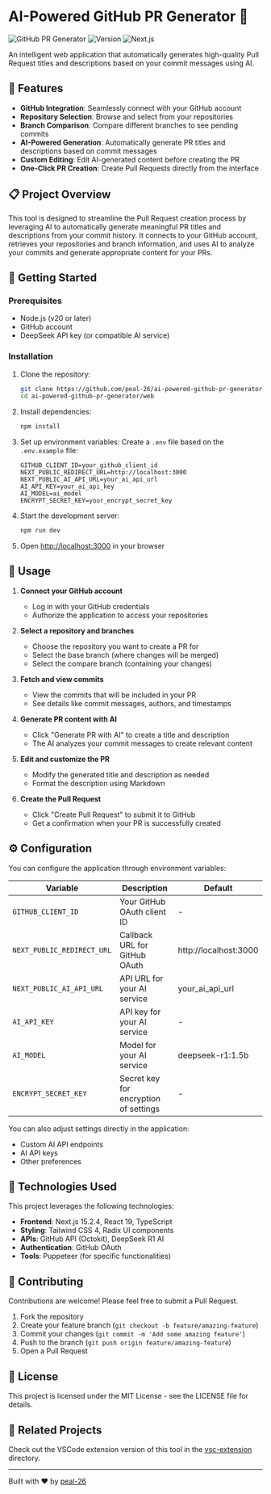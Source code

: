 # AI-Powered GitHub PR Generator 🚀

![GitHub PR Generator](https://img.shields.io/badge/GitHub-PR%20Generator-blue)
![Version](https://img.shields.io/badge/version-0.1.0-green)
![Next.js](https://img.shields.io/badge/Next.js-latest-black)

An intelligent web application that automatically generates high-quality Pull Request titles and descriptions based on your commit messages using AI.

<!-- Add a demo screenshot or banner here when available -->

## 🌟 Features

- **GitHub Integration**: Seamlessly connect with your GitHub account
- **Repository Selection**: Browse and select from your repositories
- **Branch Comparison**: Compare different branches to see pending commits
- **AI-Powered Generation**: Automatically generate PR titles and descriptions based on commit messages
- **Custom Editing**: Edit AI-generated content before creating the PR
- **One-Click PR Creation**: Create Pull Requests directly from the interface

## 📋 Project Overview

This tool is designed to streamline the Pull Request creation process by leveraging AI to automatically generate meaningful PR titles and descriptions from your commit history. It connects to your GitHub account, retrieves your repositories and branch information, and uses AI to analyze your commits and generate appropriate content for your PRs.

## 🚀 Getting Started

### Prerequisites

- Node.js (v20 or later)
- GitHub account
- DeepSeek API key (or compatible AI service)

### Installation

1. Clone the repository:
   ```bash
   git clone https://github.com/peal-26/ai-powered-github-pr-generator.git
   cd ai-powered-github-pr-generator/web
   ```

2. Install dependencies:
   ```bash
   npm install
   ```

3. Set up environment variables:
   Create a `.env` file based on the `.env.example` file:
   ```
   GITHUB_CLIENT_ID=your_github_client_id
   NEXT_PUBLIC_REDIRECT_URL=http://localhost:3000
   NEXT_PUBLIC_AI_API_URL=your_ai_api_url
   AI_API_KEY=your_ai_api_key
   AI_MODEL=ai_model
   ENCRYPT_SECRET_KEY=your_encrypt_secret_key
   ```

4. Start the development server:
   ```bash
   npm run dev
   ```

5. Open [http://localhost:3000](http://localhost:3000) in your browser

## 🔧 Usage

1. **Connect your GitHub account**
   - Log in with your GitHub credentials
   - Authorize the application to access your repositories

2. **Select a repository and branches**
   - Choose the repository you want to create a PR for
   - Select the base branch (where changes will be merged)
   - Select the compare branch (containing your changes)

3. **Fetch and view commits**
   - View the commits that will be included in your PR
   - See details like commit messages, authors, and timestamps

4. **Generate PR content with AI**
   - Click "Generate PR with AI" to create a title and description
   - The AI analyzes your commit messages to create relevant content

5. **Edit and customize the PR**
   - Modify the generated title and description as needed
   - Format the description using Markdown

6. **Create the Pull Request**
   - Click "Create Pull Request" to submit it to GitHub
   - Get a confirmation when your PR is successfully created

## ⚙️ Configuration

You can configure the application through environment variables:

| Variable | Description | Default |
|----------|-------------|---------|
| `GITHUB_CLIENT_ID` | Your GitHub OAuth client ID | - |
| `NEXT_PUBLIC_REDIRECT_URL` | Callback URL for GitHub OAuth | http://localhost:3000 |
| `NEXT_PUBLIC_AI_API_URL` | API URL for your AI service | your_ai_api_url |
| `AI_API_KEY` | API key for your AI service | - |
| `AI_MODEL` | Model for your AI service | deepseek-r1:1.5b |
| `ENCRYPT_SECRET_KEY` | Secret key for encryption of settings | - |

You can also adjust settings directly in the application:
- Custom AI API endpoints
- AI API keys
- Other preferences

## 🧩 Technologies Used

This project leverages the following technologies:

- **Frontend**: Next.js 15.2.4, React 19, TypeScript
- **Styling**: Tailwind CSS 4, Radix UI components
- **APIs**: GitHub API (Octokit), DeepSeek R1 AI
- **Authentication**: GitHub OAuth
- **Tools**: Puppeteer (for specific functionalities)

## 🤝 Contributing

Contributions are welcome! Please feel free to submit a Pull Request.

1. Fork the repository
2. Create your feature branch (`git checkout -b feature/amazing-feature`)
3. Commit your changes (`git commit -m 'Add some amazing feature'`)
4. Push to the branch (`git push origin feature/amazing-feature`)
5. Open a Pull Request

## 📝 License

This project is licensed under the MIT License - see the LICENSE file for details.

## 🔗 Related Projects

Check out the VSCode extension version of this tool in the [vsc-extension]([../vsc-extension](https://github.com/PEAL-26/ai-powered-github-pr-generator-vsc-extension)) directory.

---

Built with ❤️ by [peal-26](https://github.com/peal-26)
